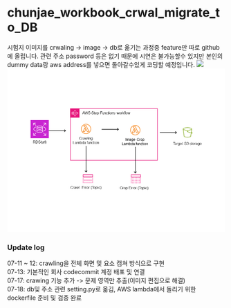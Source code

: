

# chunjae_workbook_crwal_migrate_to_DB

시험지 이미지를 crwaling ->  image -> db로 옮기는 과정중 feature만 따로 github에 올립니다.
관련 주소 password 등은 없기 때문에 시연은 불가능할수 있지만 본인의 dummy data랑 aws address를 넣으면 돌아갈수있게 코딩할 예정입니다.
![](https://i.imgur.com/waxVImv.png)
![img](project1.png)
### Update log
07-11 ~ 12: crawling을 전체 화면 및 요소 캡쳐 방식으로 구현  
07-13: 기본적인 회사 codecommit 계정 배포 및 연결  
07-17: crawing 기능 추가 -> 문제 영역만 추출(이미지 편집으로 해결)  
07-18: db및 주소 관련 setting.py로 옮김, AWS lambda에서 돌리기 위한 dockerfile 준비 및 검증 완료
